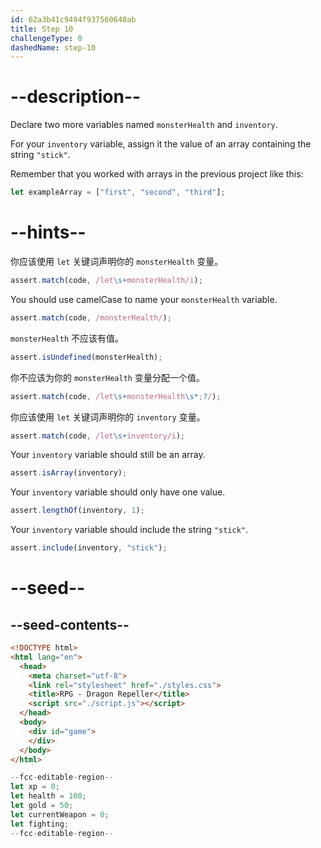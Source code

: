 ```yaml
---
id: 62a3b41c9494f937560640ab
title: Step 10
challengeType: 0
dashedName: step-10
---
```


# --description--

Declare two more variables named `monsterHealth` and `inventory`.

For your `inventory` variable, assign it the value of an array containing the string `"stick"`.

Remember that you worked with arrays in the previous project like this:

```js
let exampleArray = ["first", "second", "third"];
```

# --hints--

你应该使用 `let` 关键词声明你的 `monsterHealth` 变量。

```js
assert.match(code, /let\s+monsterHealth/i);
```

You should use camelCase to name your `monsterHealth` variable.

```js
assert.match(code, /monsterHealth/);
```

`monsterHealth` 不应该有值。

```js
assert.isUndefined(monsterHealth);
```

你不应该为你的 `monsterHealth` 变量分配一个值。

```js
assert.match(code, /let\s+monsterHealth\s*;?/);
```

你应该使用 `let` 关键词声明你的 `inventory` 变量。

```js
assert.match(code, /let\s+inventory/i);
```

Your `inventory` variable should still be an array.

```js
assert.isArray(inventory);
```

Your `inventory` variable should only have one value.

```js
assert.lengthOf(inventory, 1);
```

Your `inventory` variable should include the string `"stick"`.

```js
assert.include(inventory, "stick");
```


# --seed--

## --seed-contents--

```html
<!DOCTYPE html>
<html lang="en">
  <head>
    <meta charset="utf-8">
    <link rel="stylesheet" href="./styles.css">
    <title>RPG - Dragon Repeller</title>
    <script src="./script.js"></script>
  </head>
  <body>
    <div id="game">
    </div>
  </body>
</html>
```

```js
--fcc-editable-region--
let xp = 0;
let health = 100;
let gold = 50;
let currentWeapon = 0;
let fighting;
--fcc-editable-region--
```
